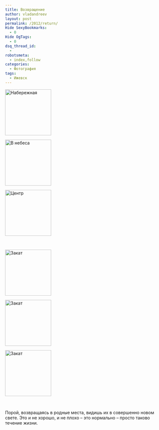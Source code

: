 ```yaml
---
title: Возвращение
author: vladandreev
layout: post
permalink: /2012/return/
Hide SexyBookmarks:
  - 0
Hide OgTags:
  - 0
dsq_thread_id:
  - 
robotsmeta:
  - index,follow
categories:
  - Фотография
tags:
  - Ижевск
---
```

<div id='gallery-6' class='gallery galleryid-376 gallery-columns-3 gallery-size-thumbnail'>
  <dl class='gallery-item'>
    <dt class='gallery-icon landscape'>
      <a href='http://re-coders.com/blog/2012/return/olympus-digital-camera-20/'><img width="150" height="150" src="http://re-coders.com/blog/wp-content/uploads/2012/12/PC180700-1-150x150.jpg" class="attachment-thumbnail" alt="Набережная" /></a>
    </dt>
  </dl>
  
  <dl class='gallery-item'>
    <dt class='gallery-icon portrait'>
      <a href='http://re-coders.com/blog/2012/return/olympus-digital-camera-19/'><img width="150" height="150" src="http://re-coders.com/blog/wp-content/uploads/2012/12/PC180624-1-150x150.jpg" class="attachment-thumbnail" alt="В небеса" /></a>
    </dt>
  </dl>
  
  <dl class='gallery-item'>
    <dt class='gallery-icon landscape'>
      <a href='http://re-coders.com/blog/2012/return/olympus-digital-camera-16/'><img width="150" height="150" src="http://re-coders.com/blog/wp-content/uploads/2012/12/PC180528-1-150x150.jpg" class="attachment-thumbnail" alt="Центр" /></a>
    </dt>
  </dl>
  
  <br style="clear: both" />
  
  <dl class='gallery-item'>
    <dt class='gallery-icon landscape'>
      <a href='http://re-coders.com/blog/2012/return/olympus-digital-camera-18/'><img width="150" height="150" src="http://re-coders.com/blog/wp-content/uploads/2012/12/PC180617-1-150x150.jpg" class="attachment-thumbnail" alt="Закат" /></a>
    </dt>
  </dl>
  
  <dl class='gallery-item'>
    <dt class='gallery-icon landscape'>
      <a href='http://re-coders.com/blog/2012/return/olympus-digital-camera-17/'><img width="150" height="150" src="http://re-coders.com/blog/wp-content/uploads/2012/12/PC180597-1-150x150.jpg" class="attachment-thumbnail" alt="Закат" /></a>
    </dt>
  </dl>
  
  <dl class='gallery-item'>
    <dt class='gallery-icon landscape'>
      <a href='http://re-coders.com/blog/2012/return/olympus-digital-camera-21/'><img width="150" height="150" src="http://re-coders.com/blog/wp-content/uploads/2012/12/PC180717-1-150x150.jpg" class="attachment-thumbnail" alt="Закат" /></a>
    </dt>
  </dl>
  
  <br style="clear: both" />
</div>

Порой, возвращаясь в родные места, видишь их в совершенно новом свете. Это и не хорошо, и не плохо &#8211; это нормально &#8211; просто таково течение жизни.